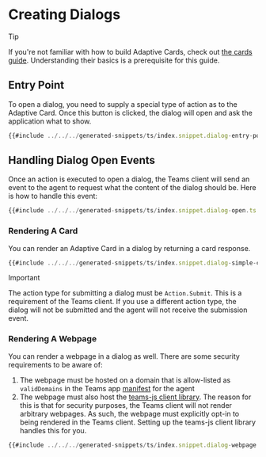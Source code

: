 # Creating Dialogs

> [!TIP]
> If you're not familiar with how to build Adaptive Cards, check out [the cards guide](../1.cards/). Understanding their basics is a prerequisite for this guide.

## Entry Point

To open a dialog, you need to supply a special type of action as to the Adaptive Card. Once this button is clicked, the dialog will open and ask the application what to show.

```ts
{{#include ../../../generated-snippets/ts/index.snippet.dialog-entry-point.ts }}
```

## Handling Dialog Open Events

Once an action is executed to open a dialog, the Teams client will send an event to the agent to request what the content of the dialog should be. Here is how to handle this event:

```ts
{{#include ../../../generated-snippets/ts/index.snippet.dialog-open.ts }}
```

### Rendering A Card

You can render an Adaptive Card in a dialog by returning a card response.

```ts
{{#include ../../../generated-snippets/ts/index.snippet.dialog-simple-card.ts }}
```

> [!IMPORTANT]
> The action type for submitting a dialog must be `Action.Submit`. This is a requirement of the Teams client. If you use a different action type, the dialog will not be submitted and the agent will not receive the submission event.

### Rendering A Webpage

You can render a webpage in a dialog as well. There are some security requirements to be aware of:

1. The webpage must be hosted on a domain that is allow-listed as `validDomains` in the Teams app [manifest](../../4.teams/2.manifest.md) for the agent
2. The webpage must also host the [teams-js client library](https://www.npmjs.com/package/@microsoft/teams-js). The reason for this is that for security purposes, the Teams client will not render arbitrary webpages. As such, the webpage must explicitly opt-in to being rendered in the Teams client. Setting up the teams-js client library handles this for you.

```ts
{{#include ../../../generated-snippets/ts/index.snippet.dialog-webpage.ts }}
```
